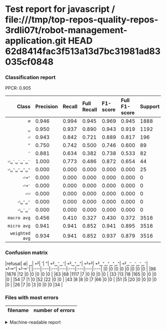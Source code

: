 # Test report for javascript / file:///tmp/top-repos-quality-repos-3rdli07t/robot-management-application.git HEAD 62d8414fac3f513a13d7bc31981ad83035cf0848

### Classification report

PPCR: 0.905

| Class | Precision | Recall | Full Recall | F1-score | Full F1-score | Support | Full Support | PPCR |
|------:|:----------|:-------|:------------|:---------|:---------|:--------|:-------------|:-----|
| `∅` | 0.946| 0.994| 0.945| 0.969| 0.945| 1888| 1986| 0.951 |
| `␣` | 0.950| 0.937| 0.890| 0.943| 0.919| 1192| 1255| 0.950 |
| `⏎` | 0.943| 0.842| 0.721| 0.889| 0.817| 196| 229| 0.856 |
| `"` | 0.750| 0.742| 0.500| 0.746| 0.600| 89| 132| 0.674 |
| `'` | 0.881| 0.634| 0.382| 0.738| 0.533| 82| 136| 0.603 |
| `⏎␣⁻␣⁻␣⁻␣⁻` | 1.000| 0.773| 0.486| 0.872| 0.654| 44| 70| 0.629 |
| `⏎␣⁺␣⁺␣⁺␣⁺` | 0.000| 0.000| 0.000| 0.000| 0.000| 25| 76| 0.329 |
| `⏎⇥⁺` | 0.000| 0.000| 0.000| 0.000| 0.000| 0| 0| 0.000 |
| `⏎⇥⁻` | 0.000| 0.000| 0.000| 0.000| 0.000| 0| 0| 0.000 |
| `⏎⏎` | 0.000| 0.000| 0.000| 0.000| 0.000| 0| 0| 0.000 |
| `⏎␣⁺␣⁺` | 0.000| 0.000| 0.000| 0.000| 0.000| 0| 0| 0.000 |
| `⏎␣⁻␣⁻` | 0.000| 0.000| 0.000| 0.000| 0.000| 0| 0| 0.000 |
| `macro avg` | 0.456| 0.410| 0.327| 0.430| 0.372| 3516| 3884| 0.905 |
| `micro avg` | 0.941| 0.941| 0.852| 0.941| 0.895| 3516| 3884| 0.905 |
| `weighted avg` | 0.934| 0.941| 0.852| 0.937| 0.879| 3516| 3884| 0.905 |

### Confusion matrix

|refusal|  ∅| ␣| ⏎| '| "| ⏎␣⁻␣⁻| ⏎␣⁺␣⁺| ⏎⏎| ⏎␣⁺␣⁺␣⁺␣⁺| ⏎␣⁻␣⁻␣⁻␣⁻| ⏎⇥⁺| ⏎⇥⁻| 
|:---|:---|:---|:---|:---|:---|:---|:---|
|0 |0 |0 |0 |0 |0 |0 |0 |
|98 |1876 |12 |0 |0 |0 |0 |0 |
|63 |68 |1117 |7 |0 |0 |0 |0 |
|33 |13 |18 |165 |0 |0 |0 |0 |
|54 |7 |1 |0 |52 |22 |0 |0 |
|43 |8 |8 |0 |7 |66 |0 |0 |
|51 |5 |20 |0 |0 |0 |0 |0 |
|26 |7 |0 |3 |0 |0 |0 |34 |

### Files with most errors

| filename | number of errors|
|:----:|:-----|

<details>
    <summary>Machine-readable report</summary>
```json
{
  "cl_report": {"\"": {"f1-score": 0.7457627118644068, "precision": 0.75, "recall": 0.7415730337078652, "support": 89}, "\u0027": {"f1-score": 0.7375886524822696, "precision": 0.8813559322033898, "recall": 0.6341463414634146, "support": 82}, "macro avg": {"f1-score": 0.4297545444488722, "precision": 0.4558006269301962, "recall": 0.41008399894181596, "support": 3516}, "micro avg": {"f1-score": 0.941410693970421, "precision": 0.941410693970421, "recall": 0.941410693970421, "support": 3516}, "weighted avg": {"f1-score": 0.9367430740793642, "precision": 0.9343698156438724, "recall": 0.941410693970421, "support": 3516}, "\u2205": {"f1-score": 0.96900826446281, "precision": 0.9455645161290323, "recall": 0.9936440677966102, "support": 1888}, "\u23ce": {"f1-score": 0.889487870619946, "precision": 0.9428571428571428, "recall": 0.8418367346938775, "support": 196}, "\u23ce\u21e5\u207a": {"f1-score": 0.0, "precision": 0.0, "recall": 0.0, "support": 0}, "\u23ce\u21e5\u207b": {"f1-score": 0.0, "precision": 0.0, "recall": 0.0, "support": 0}, "\u23ce\u23ce": {"f1-score": 0.0, "precision": 0.0, "recall": 0.0, "support": 0}, "\u23ce\u2423\u207a\u2423\u207a": {"f1-score": 0.0, "precision": 0.0, "recall": 0.0, "support": 0}, "\u23ce\u2423\u207a\u2423\u207a\u2423\u207a\u2423\u207a": {"f1-score": 0.0, "precision": 0.0, "recall": 0.0, "support": 25}, "\u23ce\u2423\u207b\u2423\u207b": {"f1-score": 0.0, "precision": 0.0, "recall": 0.0, "support": 0}, "\u23ce\u2423\u207b\u2423\u207b\u2423\u207b\u2423\u207b": {"f1-score": 0.8717948717948718, "precision": 1.0, "recall": 0.7727272727272727, "support": 44}, "\u2423": {"f1-score": 0.9434121621621622, "precision": 0.9498299319727891, "recall": 0.9370805369127517, "support": 1192}},
  "cl_report_full": {"\"": {"f1-score": 0.6, "precision": 0.75, "recall": 0.5, "support": 132}, "\u0027": {"f1-score": 0.5333333333333333, "precision": 0.8813559322033898, "recall": 0.38235294117647056, "support": 136}, "macro avg": {"f1-score": 0.37233856009237476, "precision": 0.4558006269301962, "recall": 0.3269369475831225, "support": 3884}, "micro avg": {"f1-score": 0.8945945945945948, "precision": 0.941410693970421, "recall": 0.8522142121524202, "support": 3884}, "weighted avg": {"f1-score": 0.8791970035006712, "precision": 0.9203672466920843, "recall": 0.8522142121524202, "support": 3884}, "\u2205": {"f1-score": 0.945088161209068, "precision": 0.9455645161290323, "recall": 0.9446122860020141, "support": 1986}, "\u23ce": {"f1-score": 0.8168316831683169, "precision": 0.9428571428571428, "recall": 0.7205240174672489, "support": 229}, "\u23ce\u21e5\u207a": {"f1-score": 0.0, "precision": 0.0, "recall": 0.0, "support": 0}, "\u23ce\u21e5\u207b": {"f1-score": 0.0, "precision": 0.0, "recall": 0.0, "support": 0}, "\u23ce\u23ce": {"f1-score": 0.0, "precision": 0.0, "recall": 0.0, "support": 0}, "\u23ce\u2423\u207a\u2423\u207a": {"f1-score": 0.0, "precision": 0.0, "recall": 0.0, "support": 0}, "\u23ce\u2423\u207a\u2423\u207a\u2423\u207a\u2423\u207a": {"f1-score": 0.0, "precision": 0.0, "recall": 0.0, "support": 76}, "\u23ce\u2423\u207b\u2423\u207b": {"f1-score": 0.0, "precision": 0.0, "recall": 0.0, "support": 0}, "\u23ce\u2423\u207b\u2423\u207b\u2423\u207b\u2423\u207b": {"f1-score": 0.6538461538461539, "precision": 1.0, "recall": 0.4857142857142857, "support": 70}, "\u2423": {"f1-score": 0.9189633895516248, "precision": 0.9498299319727891, "recall": 0.8900398406374502, "support": 1255}},
  "ppcr": 0.9052523171987642
}
```
</details>
